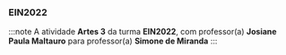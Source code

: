 ### EIN2022


:::note
A atividade **Artes 3** da turma **EIN2022**, com professor(a) **Josiane Paula Maltauro** para professor(a) **Simone de Miranda**
:::
        

